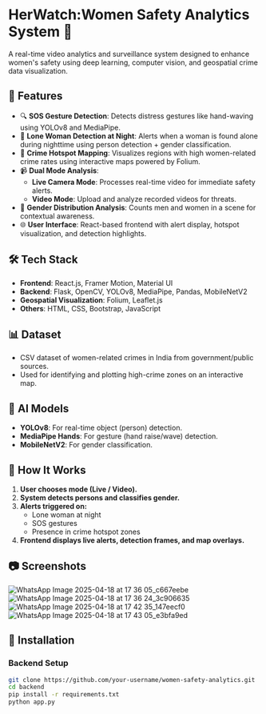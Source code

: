 # HerWatch:Women Safety Analytics System 🚨

A real-time video analytics and surveillance system designed to enhance women's safety using deep learning, computer vision, and geospatial crime data visualization.

## 🌟 Features

- 🔍 **SOS Gesture Detection**: Detects distress gestures like hand-waving using YOLOv8 and MediaPipe.
- 🌃 **Lone Woman Detection at Night**: Alerts when a woman is found alone during nighttime using person detection + gender classification.
- 📍 **Crime Hotspot Mapping**: Visualizes regions with high women-related crime rates using interactive maps powered by Folium.
- 📹 **Dual Mode Analysis**:
  - **Live Camera Mode**: Processes real-time video for immediate safety alerts.
  - **Video Mode**: Upload and analyze recorded videos for threats.
- 👥 **Gender Distribution Analysis**: Counts men and women in a scene for contextual awareness.
- 🌐 **User Interface**: React-based frontend with alert display, hotspot visualization, and detection highlights.

## 🛠️ Tech Stack

- **Frontend**: React.js, Framer Motion, Material UI
- **Backend**: Flask, OpenCV, YOLOv8, MediaPipe, Pandas, MobileNetV2
- **Geospatial Visualization**: Folium, Leaflet.js
- **Others**: HTML, CSS, Bootstrap, JavaScript

## 📊 Dataset

- CSV dataset of women-related crimes in India from government/public sources.
- Used for identifying and plotting high-crime zones on an interactive map.

## 🧠 AI Models

- **YOLOv8**: For real-time object (person) detection.
- **MediaPipe Hands**: For gesture (hand raise/wave) detection.
- **MobileNetV2**: For gender classification.
  
## 🚦 How It Works

1. **User chooses mode (Live / Video).**
2. **System detects persons and classifies gender.**
3. **Alerts triggered on:**
   - Lone woman at night
   - SOS gestures
   - Presence in crime hotspot zones
4. **Frontend displays live alerts, detection frames, and map overlays.**

## 📷 Screenshots

![WhatsApp Image 2025-04-18 at 17 36 05_c667eebe](https://github.com/user-attachments/assets/4694faf4-abc6-418d-a6e4-79d9b421356d)
![WhatsApp Image 2025-04-18 at 17 36 24_3c906635](https://github.com/user-attachments/assets/67872029-db55-40c7-8fe4-ad64fb42118d)
![WhatsApp Image 2025-04-18 at 17 42 35_147eecf0](https://github.com/user-attachments/assets/e2be36ec-4e97-4e4d-a4ed-4c29f8ad0158)
![WhatsApp Image 2025-04-18 at 17 43 05_e3bfa9ed](https://github.com/user-attachments/assets/6123cd10-c0af-4948-b09c-aa457e0c5e67)



## 🚀 Installation

### Backend Setup

```bash
git clone https://github.com/your-username/women-safety-analytics.git
cd backend
pip install -r requirements.txt
python app.py
